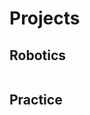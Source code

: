 # Projects

## Robotics

<div style="display:flex;" id="div-robotics">
</div>

## Practice

<div style="display:flex;" id="div-practice">
</div>